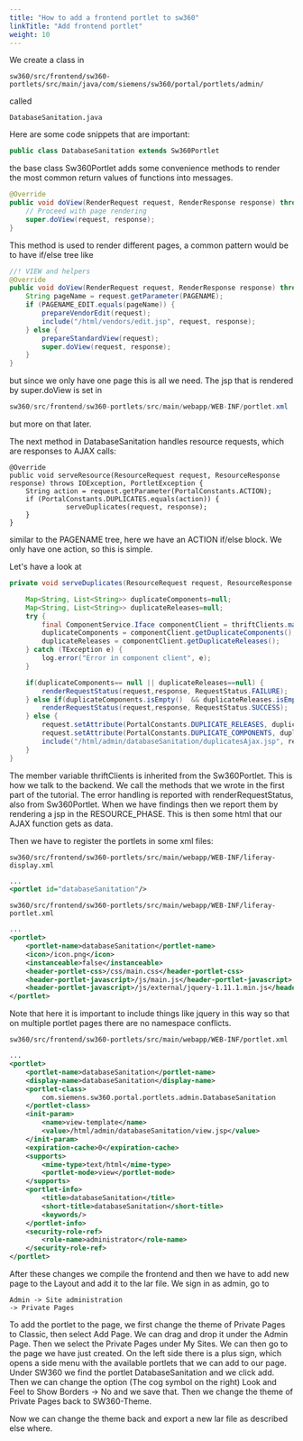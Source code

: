 ```yaml
---
title: "How to add a frontend portlet to sw360"
linkTitle: "Add frontend portlet"
weight: 10
---
```


We create a class in

```
sw360/src/frontend/sw360-portlets/src/main/java/com/siemens/sw360/portal/portlets/admin/
```

called

```
DatabaseSanitation.java
```

Here are some code snippets that are important:

```java
public class DatabaseSanitation extends Sw360Portlet 
```

the base class Sw360Portlet adds some convenience methods to render the most common return values of functions into messages.

```java
@Override
public void doView(RenderRequest request, RenderResponse response) throws IOException, PortletException {
    // Proceed with page rendering
    super.doView(request, response);
}
```

This method is used to render different pages, a common pattern would be to have if/else tree like

```java
//! VIEW and helpers
@Override
public void doView(RenderRequest request, RenderResponse response) throws IOException, PortletException {
    String pageName = request.getParameter(PAGENAME);
    if (PAGENAME_EDIT.equals(pageName)) {
        prepareVendorEdit(request);
        include("/html/vendors/edit.jsp", request, response);
    } else {
        prepareStandardView(request);
        super.doView(request, response);
    }
}
```

but since we only have one page this is all we need. The jsp that is rendered by super.doView is set in

```java
sw360/src/frontend/sw360-portlets/src/main/webapp/WEB-INF/portlet.xml
```

but more on that later.

The next method in DatabaseSanitation handles resource requests, which are responses to AJAX calls:

```
@Override
public void serveResource(ResourceRequest request, ResourceResponse response) throws IOException, PortletException {
    String action = request.getParameter(PortalConstants.ACTION);
    if (PortalConstants.DUPLICATES.equals(action)) {
              serveDuplicates(request, response);
    }
}
```

similar to the PAGENAME tree, here we have an ACTION if/else block. We only have one action, so this is simple.

Let's have a look at

```java
private void serveDuplicates(ResourceRequest request, ResourceResponse response) throws IOException, PortletException {

    Map<String, List<String>> duplicateComponents=null;
    Map<String, List<String>> duplicateReleases=null;
    try {
        final ComponentService.Iface componentClient = thriftClients.makeComponentClient();
        duplicateComponents = componentClient.getDuplicateComponents();
        duplicateReleases = componentClient.getDuplicateReleases();
    } catch (TException e) {
        log.error("Error in component client", e);
    }

    if(duplicateComponents== null || duplicateReleases==null) {
        renderRequestStatus(request,response, RequestStatus.FAILURE);
    } else if(duplicateComponents.isEmpty()  && duplicateReleases.isEmpty()) {
        renderRequestStatus(request,response, RequestStatus.SUCCESS);
    } else {
        request.setAttribute(PortalConstants.DUPLICATE_RELEASES, duplicateReleases);
        request.setAttribute(PortalConstants.DUPLICATE_COMPONENTS, duplicateComponents);
        include("/html/admin/databaseSanitation/duplicatesAjax.jsp", request, response, PortletRequest.RESOURCE_PHASE);
    }
}
```

The member variable thriftClients is inherited from the Sw360Portlet. This is how we talk to the backend.
We call the methods that we wrote in the first part of the tutorial.
The error handling is reported with renderRequestStatus, also from Sw360Portlet.
When we have findings then we report them by rendering a jsp in the RESOURCE_PHASE.
This is then some html that our AJAX function gets as data.

Then we have to register the portlets in some xml files:

```
sw360/src/frontend/sw360-portlets/src/main/webapp/WEB-INF/liferay-display.xml
```

```xml
...
<portlet id="databaseSanitation"/>
```

```
sw360/src/frontend/sw360-portlets/src/main/webapp/WEB-INF/liferay-portlet.xml
```

```xml
...
<portlet>
    <portlet-name>databaseSanitation</portlet-name>
    <icon>/icon.png</icon>
    <instanceable>false</instanceable>
    <header-portlet-css>/css/main.css</header-portlet-css>
    <header-portlet-javascript>/js/main.js</header-portlet-javascript>
    <header-portlet-javascript>/js/external/jquery-1.11.1.min.js</header-portlet-javascript>
</portlet>
```

Note that here it is important to include things like jquery in this way so that on multiple portlet pages there are no namespace conflicts.

```
sw360/src/frontend/sw360-portlets/src/main/webapp/WEB-INF/portlet.xml
```

```xml
...
<portlet>
    <portlet-name>databaseSanitation</portlet-name>
    <display-name>databaseSanitation</display-name>
    <portlet-class>
        com.siemens.sw360.portal.portlets.admin.DatabaseSanitation
    </portlet-class>
    <init-param>
        <name>view-template</name>
        <value>/html/admin/databaseSanitation/view.jsp</value>
    </init-param>
    <expiration-cache>0</expiration-cache>
    <supports>
        <mime-type>text/html</mime-type>
        <portlet-mode>view</portlet-mode>
    </supports>
    <portlet-info>
        <title>databaseSanitation</title>
        <short-title>databaseSanitation</short-title>
        <keywords/>
    </portlet-info>
    <security-role-ref>
        <role-name>administrator</role-name>
    </security-role-ref>
</portlet>
```

After these changes we compile the frontend and then we have to add new page to the Layout and add it to the lar file.
We sign in as admin,
go to

```
Admin -> Site administration 
-> Private Pages

```

To add the portlet to the page, we first change the theme of Private Pages to Classic, then select Add Page. We can drag and drop it under the Admin Page.
Then we select the Private Pages under My Sites.
We can then go to the page we have just created.
On the left side there is a plus sign, which opens a side menu with the available portlets that we can add to our page.
Under SW360 we find the portlet DatabaseSanitation and we click add.
Then we can change the option (The cog symbol on the right) Look and Feel  to Show Borders -> No and we save that.
Then we change the theme of Private Pages back to SW360-Theme.

Now we can change the theme back and export a new lar file as described else where.
